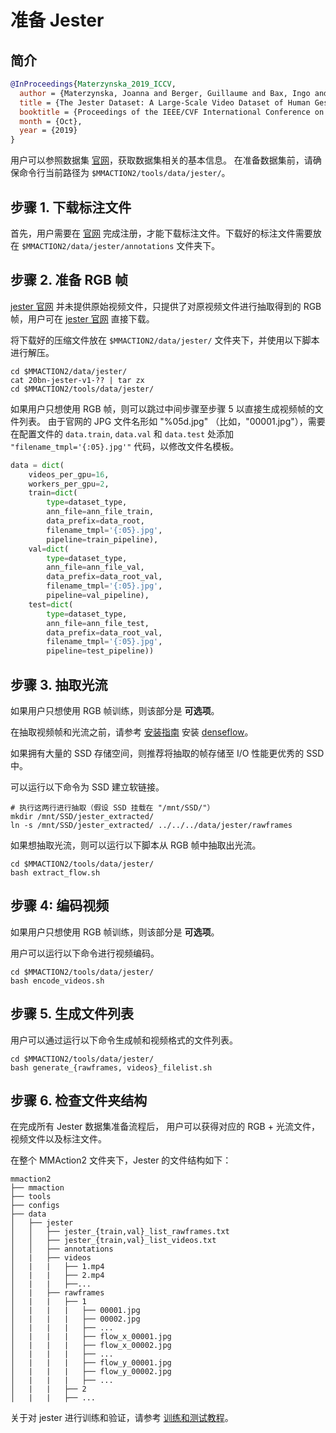 # 准备 Jester

## 简介

<!-- [DATASET] -->

```BibTeX
@InProceedings{Materzynska_2019_ICCV,
  author = {Materzynska, Joanna and Berger, Guillaume and Bax, Ingo and Memisevic, Roland},
  title = {The Jester Dataset: A Large-Scale Video Dataset of Human Gestures},
  booktitle = {Proceedings of the IEEE/CVF International Conference on Computer Vision (ICCV) Workshops},
  month = {Oct},
  year = {2019}
}
```

用户可以参照数据集 [官网](https://developer.qualcomm.com/software/ai-datasets/jester)，获取数据集相关的基本信息。
在准备数据集前，请确保命令行当前路径为 `$MMACTION2/tools/data/jester/`。

## 步骤 1. 下载标注文件

首先，用户需要在 [官网](https://developer.qualcomm.com/software/ai-datasets/jester) 完成注册，才能下载标注文件。下载好的标注文件需要放在 `$MMACTION2/data/jester/annotations` 文件夹下。

## 步骤 2. 准备 RGB 帧

[jester 官网](https://developer.qualcomm.com/software/ai-datasets/jester) 并未提供原始视频文件，只提供了对原视频文件进行抽取得到的 RGB 帧，用户可在 [jester 官网](https://developer.qualcomm.com/software/ai-datasets/jester) 直接下载。

将下载好的压缩文件放在 `$MMACTION2/data/jester/` 文件夹下，并使用以下脚本进行解压。

```shell
cd $MMACTION2/data/jester/
cat 20bn-jester-v1-?? | tar zx
cd $MMACTION2/tools/data/jester/
```

如果用户只想使用 RGB 帧，则可以跳过中间步骤至步骤 5 以直接生成视频帧的文件列表。
由于官网的 JPG 文件名形如 "%05d.jpg" （比如，"00001.jpg"），需要在配置文件的 `data.train`, `data.val` 和 `data.test` 处添加 `"filename_tmpl='{:05}.jpg'"` 代码，以修改文件名模板。

```python
data = dict(
    videos_per_gpu=16,
    workers_per_gpu=2,
    train=dict(
        type=dataset_type,
        ann_file=ann_file_train,
        data_prefix=data_root,
        filename_tmpl='{:05}.jpg',
        pipeline=train_pipeline),
    val=dict(
        type=dataset_type,
        ann_file=ann_file_val,
        data_prefix=data_root_val,
        filename_tmpl='{:05}.jpg',
        pipeline=val_pipeline),
    test=dict(
        type=dataset_type,
        ann_file=ann_file_test,
        data_prefix=data_root_val,
        filename_tmpl='{:05}.jpg',
        pipeline=test_pipeline))
```

## 步骤 3. 抽取光流

如果用户只想使用 RGB 帧训练，则该部分是 **可选项**。

在抽取视频帧和光流之前，请参考 [安装指南](/docs/zh_cn/get_started/installation.md) 安装 [denseflow](https://github.com/open-mmlab/denseflow)。

如果拥有大量的 SSD 存储空间，则推荐将抽取的帧存储至 I/O 性能更优秀的 SSD 中。

可以运行以下命令为 SSD 建立软链接。

```shell
# 执行这两行进行抽取（假设 SSD 挂载在 "/mnt/SSD/"）
mkdir /mnt/SSD/jester_extracted/
ln -s /mnt/SSD/jester_extracted/ ../../../data/jester/rawframes
```

如果想抽取光流，则可以运行以下脚本从 RGB 帧中抽取出光流。

```shell
cd $MMACTION2/tools/data/jester/
bash extract_flow.sh
```

## 步骤 4: 编码视频

如果用户只想使用 RGB 帧训练，则该部分是 **可选项**。

用户可以运行以下命令进行视频编码。

```shell
cd $MMACTION2/tools/data/jester/
bash encode_videos.sh
```

## 步骤 5. 生成文件列表

用户可以通过运行以下命令生成帧和视频格式的文件列表。

```shell
cd $MMACTION2/tools/data/jester/
bash generate_{rawframes, videos}_filelist.sh
```

## 步骤 6. 检查文件夹结构

在完成所有 Jester 数据集准备流程后，
用户可以获得对应的 RGB + 光流文件，视频文件以及标注文件。

在整个 MMAction2 文件夹下，Jester 的文件结构如下：

```
mmaction2
├── mmaction
├── tools
├── configs
├── data
│   ├── jester
│   │   ├── jester_{train,val}_list_rawframes.txt
│   │   ├── jester_{train,val}_list_videos.txt
│   │   ├── annotations
│   |   ├── videos
│   |   |   ├── 1.mp4
│   |   |   ├── 2.mp4
│   |   |   ├──...
│   |   ├── rawframes
│   |   |   ├── 1
│   |   |   |   ├── 00001.jpg
│   |   |   |   ├── 00002.jpg
│   |   |   |   ├── ...
│   |   |   |   ├── flow_x_00001.jpg
│   |   |   |   ├── flow_x_00002.jpg
│   |   |   |   ├── ...
│   |   |   |   ├── flow_y_00001.jpg
│   |   |   |   ├── flow_y_00002.jpg
│   |   |   |   ├── ...
│   |   |   ├── 2
│   |   |   ├── ...

```

关于对 jester 进行训练和验证，请参考 [训练和测试教程](/docs/en/user_guides/train_test.md)。
